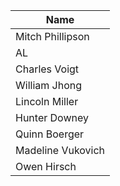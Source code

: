 
| Name | 
| ---  | 
| Mitch Phillipson | 
| AL |
| Charles Voigt |
| William Jhong |
| Lincoln Miller |
| Hunter Downey |
| Quinn Boerger |
| Madeline Vukovich |
| Owen Hirsch|
